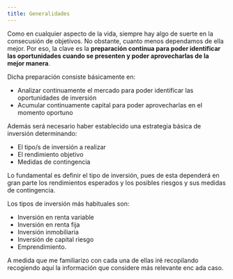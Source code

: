```yaml
---
title: Generalidades
---
```

Como en cualquier aspecto de la vida, siempre hay algo de suerte en la consecusión de objetivos. No obstante, cuanto menos dependamos de ella mejor. Por eso, la clave es la **preparación continua para poder identificar las oportunidades cuando se presenten y poder aprovecharlas de la mejor manera**.

Dicha preparación consiste básicamente en:
- Analizar continuamente el mercado para poder identificar las oportunidades de inversión
- Acumular continuamente capital para poder aprovecharlas en el momento oportuno

Además será necesario haber establecido una estrategia básica de inversión determinando:
- El tipo/s de inversión a realizar
- El rendimiento objetivo
- Medidas de contingencia

Lo fundamental es definir el tipo de inversión, pues de esta dependerá en gran parte los rendimientos esperados y los posibles riesgos y sus medidas de contingencia.

Los tipos de inversión más habituales son:
- Inversión en renta variable
- Inversión en renta fija
- Inversión inmobiliaria
- Inversión de capital riesgo
- Emprendimiento.

A medida que me familiarizo con cada una de ellas iré recopilando recogiendo aquí la información que considere más relevante enc ada caso.


